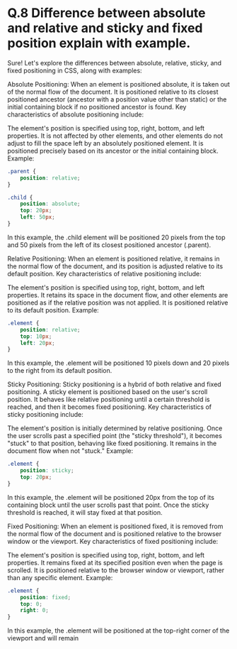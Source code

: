 # Q.8 Difference between absolute and relative and sticky and fixed position explain with example.

Sure! Let's explore the differences between absolute, relative, sticky, and fixed positioning in CSS, along with examples:

Absolute Positioning: When an element is positioned absolute, it is taken out of the normal flow of the document. It is positioned relative to its closest positioned ancestor (ancestor with a position value other than static) or the initial containing block if no positioned ancestor is found. Key characteristics of absolute positioning include:

The element's position is specified using top, right, bottom, and left properties.
It is not affected by other elements, and other elements do not adjust to fill the space left by an absolutely positioned element.
It is positioned precisely based on its ancestor or the initial containing block.
Example:

```css
.parent {
    position: relative;
}

.child {
    position: absolute;
    top: 20px;
    left: 50px;
}
```

In this example, the .child element will be positioned 20 pixels from the top and 50 pixels from the left of its closest positioned ancestor (.parent).

Relative Positioning: When an element is positioned relative, it remains in the normal flow of the document, and its position is adjusted relative to its default position. Key characteristics of relative positioning include:

The element's position is specified using top, right, bottom, and left properties.
It retains its space in the document flow, and other elements are positioned as if the relative position was not applied.
It is positioned relative to its default position.
Example:

```css
.element {
    position: relative;
    top: 10px;
    left: 20px;
}
```

In this example, the .element will be positioned 10 pixels down and 20 pixels to the right from its default position.

Sticky Positioning: Sticky positioning is a hybrid of both relative and fixed positioning. A sticky element is positioned based on the user's scroll position. It behaves like relative positioning until a certain threshold is reached, and then it becomes fixed positioning. Key characteristics of sticky positioning include:

The element's position is initially determined by relative positioning.
Once the user scrolls past a specified point (the "sticky threshold"), it becomes "stuck" to that position, behaving like fixed positioning.
It remains in the document flow when not "stuck."
Example:

```css
.element {
    position: sticky;
    top: 20px;
}
```

In this example, the .element will be positioned 20px from the top of its containing block until the user scrolls past that point. Once the sticky threshold is reached, it will stay fixed at that position.

Fixed Positioning: When an element is positioned fixed, it is removed from the normal flow of the document and is positioned relative to the browser window or the viewport. Key characteristics of fixed positioning include:

The element's position is specified using top, right, bottom, and left properties.
It remains fixed at its specified position even when the page is scrolled.
It is positioned relative to the browser window or viewport, rather than any specific element.
Example:

```css
.element {
    position: fixed;
    top: 0;
    right: 0;
}
```

In this example, the .element will be positioned at the top-right corner of the viewport and will remain
